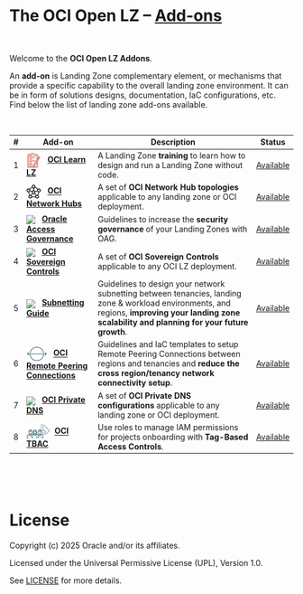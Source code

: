 # **The OCI Open LZ &ndash; [Add-ons](#)**

&nbsp; 

Welcome to the **OCI Open LZ Addons**.  

An **add-on** is Landing Zone complementary element, or mechanisms that provide a specific capability to the overall landing zone environment. It can be in form of solutions designs, documentation, IaC configurations, etc.  Find below the list of landing zone add-ons available.

&nbsp; 

| # |  Add-on   | Description | Status |
|:--:|--|-|---|
| 1 | <img src="oci-learn-lz/diagrams/oci_learn_lz_icon.svg" height="26" align="center"> &nbsp;   **[OCI Learn LZ](/addons/oci-learn-lz/readme.md)**| A Landing Zone **training** to learn how to design and run a Landing Zone without code. | [Available](/addons/oci-learn-lz/readme.md) |
| 2 | <img src="oci-hub-models/images/oci_hub_models_icon.svg" height="25" align="center"> &nbsp; **[OCI Network Hubs](/addons/oci-hub-models/readme.md)** | A set of **OCI Network Hub topologies** applicable to any landing zone or OCI deployment. | [Available](/addons/oci-hub-models/readme.md) | 
| 3 | <img src="oci-oag/images/oci_oag_icon.svg" height="25" align="center"> &nbsp; **[Oracle Access Governance](/addons/oci-oag/README.md)** | Guidelines to increase the **security governance** of your Landing Zones with OAG. | [Available](/addons/oci-oag/README.md) | 
| 4 | <img src="oci-sovereign-controls/content/sovcloud_icon.png" height="25" align="center"> &nbsp; **[OCI Sovereign Controls](./oci-sovereign-controls/)** | A set of **OCI Sovereign Controls** applicable to any OCI LZ deployment.                                   | [Available](./oci-sovereign-controls/)            |
| 5 | <img src="oci-lz-subnetting/content/subnetting.jpg" height="25" align="center"> &nbsp; **[Subnetting Guide](/addons/oci-lz-subnetting/readme.md)** | Guidelines to design your network subnetting between tenancies, landing zone & workload environments, and regions, **improving your landing zone scalability and planning for your future growth**. | [Available](/addons/oci-lz-subnetting/readme.mdd) | 
| 6 | <img src="oci-x-rpc/images/rpc-icon.svg" height="25" align="center"> &nbsp; **[OCI Remote Peering Connections](/addons/oci-x-rpc/README.MD)** | Guidelines and IaC templates to setup Remote Peering Connections between regions and tenancies and **reduce the cross region/tenancy network connectivity setup**. | [Available](/addons/oci-x-rpc/README.MD) | 
| 7 | <img src="oci-private-dns/images/oci-private-dns_icon.png" height="25" align="center"> &nbsp; **[OCI Private DNS](/addons/oci-private-dns/README.md)** | A set of **OCI Private DNS configurations** applicable to any landing zone or OCI deployment. | [Available](/addons/oci-private-dns/README.md) |
| 8 | <img src="oci-tbac/content/tbac_icon.svg" height="25" align="center"> &nbsp;**[OCI TBAC](/addons/oci-tbac/readme.md)**| Use roles to manage IAM permissions for projects onboarding with **Tag-Based Access Controls**.| [Available](/addons/oci-tbac/README.md) |

&nbsp; 

&nbsp; 

# License

Copyright (c) 2025 Oracle and/or its affiliates.

Licensed under the Universal Permissive License (UPL), Version 1.0.

See [LICENSE](/LICENSE.txt) for more details.
